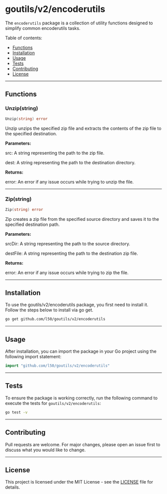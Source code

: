 # goutils/v2/encoderutils

The `encoderutils` package is a collection of utility functions
designed to simplify common encoderutils tasks.

Table of contents:

- [Functions](#functions)
- [Installation](#installation)
- [Usage](#usage)
- [Tests](#tests)
- [Contributing](#contributing)
- [License](#license)

---

## Functions

### Unzip(string)

```go
Unzip(string) error
```

Unzip unzips the specified zip file and extracts the contents of the
zip file to the specified destination.

**Parameters:**

src: A string representing the path to the zip file.

dest: A string representing the path to the destination directory.

**Returns:**

error: An error if any issue occurs while trying to unzip the file.

---

### Zip(string)

```go
Zip(string) error
```

Zip creates a zip file from the specified source directory and saves it to the
specified destination path.

**Parameters:**

srcDir: A string representing the path to the source directory.

destFile: A string representing the path to the destination zip file.

**Returns:**

error: An error if any issue occurs while trying to zip the file.

---

## Installation

To use the goutils/v2/encoderutils package, you first need to install it.
Follow the steps below to install via go get.

```bash
go get github.com/l50/goutils/v2/encoderutils
```

---

## Usage

After installation, you can import the package in your Go project
using the following import statement:

```go
import "github.com/l50/goutils/v2/encoderutils"
```

---

## Tests

To ensure the package is working correctly, run the following
command to execute the tests for `goutils/v2/encoderutils`:

```bash
go test -v
```

---

## Contributing

Pull requests are welcome. For major changes,
please open an issue first to discuss what
you would like to change.

---

## License

This project is licensed under the MIT
License - see the [LICENSE](../LICENSE)
file for details.
